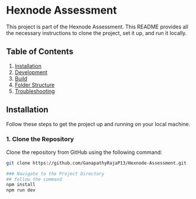 # Hexnode Assessment

This project is part of the Hexnode Assessment. This README provides all the necessary instructions to clone the project, set it up, and run it locally.

## Table of Contents
1. [Installation](#installation)
2. [Development](#development)
3. [Build](#build)
4. [Folder Structure](#folder-structure)
5. [Troubleshooting](#troubleshooting)

## Installation

Follow these steps to get the project up and running on your local machine.

### 1. Clone the Repository
Clone the repository from GitHub using the following command:
```bash
git clone https://github.com/GanapathyRajaP13/Hexnode-Assessment.git

### Navigate to the Project Directory
## follow the command
npm install
npm run dev

